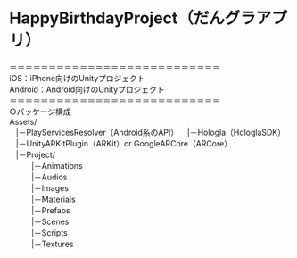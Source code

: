 # HappyBirthdayProject（だんグラアプリ）  
＝＝＝＝＝＝＝＝＝＝＝＝＝＝＝＝＝＝＝＝＝＝＝＝＝＝＝  
iOS：iPhone向けのUnityプロジェクト  
Android：Android向けのUnityプロジェクト  
＝＝＝＝＝＝＝＝＝＝＝＝＝＝＝＝＝＝＝＝＝＝＝＝＝＝＝  
○パッケージ構成  
Assets/  
&nbsp;&nbsp;&nbsp;|－PlayServicesResolver（Android系のAPI）
&nbsp;&nbsp;&nbsp;|－Hologla（HologlaSDK）  
&nbsp;&nbsp;&nbsp;|－UnityARKitPlugin（ARKit）or GoogleARCore（ARCore）  
&nbsp;&nbsp;&nbsp;|－Project/  
&nbsp;&nbsp;&nbsp;&nbsp;&nbsp;&nbsp;&nbsp;&nbsp;&nbsp;&nbsp;|－Animations  
&nbsp;&nbsp;&nbsp;&nbsp;&nbsp;&nbsp;&nbsp;&nbsp;&nbsp;&nbsp;|－Audios  
&nbsp;&nbsp;&nbsp;&nbsp;&nbsp;&nbsp;&nbsp;&nbsp;&nbsp;&nbsp;|－Images  
&nbsp;&nbsp;&nbsp;&nbsp;&nbsp;&nbsp;&nbsp;&nbsp;&nbsp;&nbsp;|－Materials  
&nbsp;&nbsp;&nbsp;&nbsp;&nbsp;&nbsp;&nbsp;&nbsp;&nbsp;&nbsp;|－Prefabs  
&nbsp;&nbsp;&nbsp;&nbsp;&nbsp;&nbsp;&nbsp;&nbsp;&nbsp;&nbsp;|－Scenes  
&nbsp;&nbsp;&nbsp;&nbsp;&nbsp;&nbsp;&nbsp;&nbsp;&nbsp;&nbsp;|－Scripts  
&nbsp;&nbsp;&nbsp;&nbsp;&nbsp;&nbsp;&nbsp;&nbsp;&nbsp;&nbsp;|－Textures  
